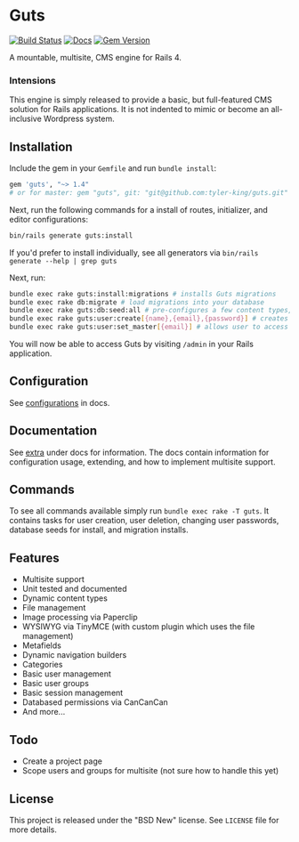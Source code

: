 # Guts

[![Build Status](https://secure.travis-ci.org/tyler-king/guts.svg?branch=master)](http://travis-ci.org/tyler-king/guts)
[![Docs](http://inch-ci.org/github/tyler-king/guts.svg)](http://inch-ci.org/github/tyler-king/guts)
[![Gem Version](https://badge.fury.io/rb/guts.svg)](https://badge.fury.io/rb/guts)

A mountable, multisite, CMS engine for Rails 4.

### Intensions

This engine is simply released to provide a basic, but full-featured CMS solution for Rails applications. It is not indented to mimic or become an all-inclusive Wordpress system.

## Installation

Include the gem in your `Gemfile` and run `bundle install`:

``` ruby
gem 'guts', "~> 1.4"
# or for master: gem "guts", git: "git@github.com:tyler-king/guts.git"
```

Next, run the following commands for a install of routes, initializer, and editor configurations:

``` bash
bin/rails generate guts:install
```

If you'd prefer to install individually, see all generators via `bin/rails generate --help | grep guts`

Next, run:

``` bash
bundle exec rake guts:install:migrations # installs Guts migrations
bundle exec rake db:migrate # load migrations into your database
bundle exec rake guts:db:seed:all # pre-configures a few content types, groups, permissions for CanCanCan, etc
bundle exec rake guts:user:create[{name},{email},{password}] # creates a user (replace the values)
bundle exec rake guts:user:set_master[{email}] # allows user to access everything in the admin panel, should be done for initial user
```

You will now be able to access Guts by visiting `/admin` in your Rails application.

## Configuration

See [configurations](doc/extra/configurations.md) in docs.

## Documentation

See [extra](doc/extra) under docs for information. The docs contain information for configuration usage, extending, and how to implement multisite support.

## Commands

To see all commands available simply run `bundle exec rake -T guts`. It contains tasks for user creation, user deletion, changing user passwords, database seeds for install, and migration installs.

## Features

+ Multisite support
+ Unit tested and documented
+ Dynamic content types
+ File management
+ Image processing via Paperclip
+ WYSIWYG via TinyMCE (with custom plugin which uses the file management)
+ Metafields
+ Dynamic navigation builders
+ Categories
+ Basic user management
+ Basic user groups
+ Basic session management
+ Databased permissions via CanCanCan
+ And more...

## Todo

+ Create a project page
+ Scope users and groups for multisite (not sure how to handle this yet)

## License

This project is released under the "BSD New" license. See `LICENSE` file for more details.
